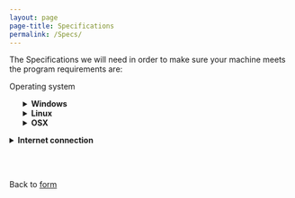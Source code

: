 ```yaml
---
layout: page
page-title: Specifications
permalink: /Specs/
---
```


The Specifications we will need in order to make sure your machine meets the program requirements are:

<dl>
<dt> Operating system </dt>
<ul style="list-style-type:none">
<li> <details>
<summary> <b>Windows</b></summary>
 <p>To find out what Operating system you have, if running a Windows machine. Go to start, Type dxdiag press enter. A box will be displayed. it will have System information, The third line down should be Operating system. </p>
 </details>
<li> <details>
<summary> <b>Linux </b></summary>
 If running a Linux machine, Open the terminal and type lsb_release -a. This will provide you with the Operating system.</li>
</details>
<li><details>
<summary><b>OSX</b></summary>
 If you are on a OSX device click the apple icon on the top left corner of your screen, Then click about this Mac. This will give you your macs Operating system.</li>
</details>
</ul>
 <details>
<summary><b>Internet connection</b></summary> 
 We will require you to provide us with your internet connection speed. If you are unsure click <a href="http://www.speedtest.net/" target="_blank">here</a> to run a test.
</details>
</dl>
<br>
<br>

Back to <a href="/backup/">form</a>
